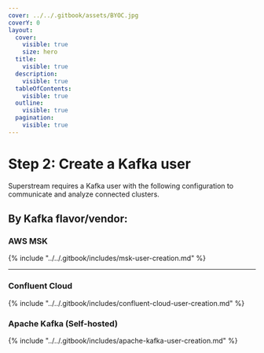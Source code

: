 ```yaml
---
cover: ../../.gitbook/assets/BYOC.jpg
coverY: 0
layout:
  cover:
    visible: true
    size: hero
  title:
    visible: true
  description:
    visible: true
  tableOfContents:
    visible: true
  outline:
    visible: true
  pagination:
    visible: true
---
```


# Step 2: Create a Kafka user

Superstream requires a Kafka user with the following configuration to communicate and analyze connected clusters.

## By Kafka flavor/vendor:

### AWS MSK

{% include "../../.gitbook/includes/msk-user-creation.md" %}

***

### Confluent Cloud

{% include "../../.gitbook/includes/confluent-cloud-user-creation.md" %}

### Apache Kafka (Self-hosted)

{% include "../../.gitbook/includes/apache-kafka-user-creation.md" %}
